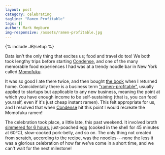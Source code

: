 ```yaml
---
layout: post
category: celebrating
tagline: "Ramen Profitable"
tags: []
author: Mark Hepburn
img-responsive: /assets/ramen-profitable.jpg
---
```

{% include JB/setup %}

Data isn't the only thing that excites us; food and travel do too!  We
both took lengthy trips before starting [Condense](/), and one of the
many memorable food experiences I had was at a trendy noodle bar in
New York called [Momofuku](http://momofuku.com/new-york/noodle-bar/).

It was so good I ate there twice, and then bought
[the book](http://www.amazon.com/Momofuku-David-Chang/dp/030745195X/)
when I returned home.  Coincidentally there is a business term
["ramen-profitable"](http://paulgraham.com/ramenprofitable.html),
usually applied to startups but applicable to any new business,
meaning the point at which you have enough income to be
self-sustaining (that is, you can feed yourself, even if it's just
cheap instant ramen).  This felt appropriate for us, and I resolved
that when [Condense](/) hit this point I would recreate the Momofuku
ramen!

The celebration took place, a little late, this past weekend.  It
involved broth
[simmered for 6 hours](http://foodnwhine.com/2013/01/08/momofuku-ramen-broth/),
just-poached egg (cooked in the shell for 45 minutes at 60&deg;C),
slow-cooked pork-belly, and so on.  The only thing not created from
scratch, according to the recipe, was the noodles---none the less it
was a glorious celebration of how far we've come in a short time, and
we can't wait for the next milestone!
